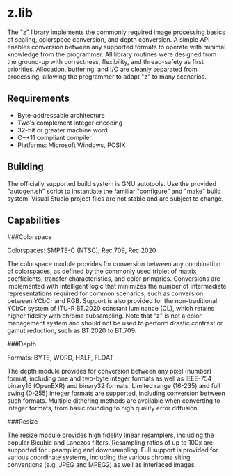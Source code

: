 z.lib
======
The "z" library implements the commonly required image processing basics of
scaling, colorspace conversion, and depth conversion. A simple API enables
conversion between any supported formats to operate with minimal knowledge
from the programmer. All library routines were designed from the ground-up
with correctness, flexibility, and thread-safety as first priorities.
Allocation, buffering, and I/O are cleanly separated from processing, allowing
the programmer to adapt "z" to many scenarios.

Requirements
-----
- Byte-addressable architecture
- Two's complement integer encoding
- 32-bit or greater machine word
- C++11 compliant compiler
- Platforms: Microsoft Windows, POSIX

Building
-----
The officially supported build system is GNU autotools. Use the provided
"autogen.sh" script to instantiate the familiar "configure" and "make" build
system. Visual Studio project files are not stable and are subject to change.

Capabilities
-----
###Colorspace

Colorspaces: SMPTE-C (NTSC), Rec.709, Rec.2020

The colorspace module provides for conversion between any combination of
colorspaces, as defined by the commonly used triplet of matrix coefficients,
transfer characteristics, and color primaries. Conversions are implemented
with intelligent logic that minimizes the number of intermediate
representations required for common scenarios, such as conversion between
YCbCr and RGB. Support is also provided for the non-traditional YCbCr system
of ITU-R BT.2020 constant luminance (CL), which retains higher fidelity with
chroma subsampling. Note that "z" is not a color management system and should
not be used to perform drastic contrast or gamut reduction, such as BT.2020
to BT.709.

###Depth

Formats: BYTE, WORD, HALF, FLOAT

The depth module provides for conversion between any pixel (number) format,
including one and two-byte integer formats as well as IEEE-754 binary16
(OpenEXR) and binary32 formats. Limited range (16-235) and full swing (0-255)
integer formats are supported, including conversion between such formats.
Multiple dithering methods are available when converting to integer formats,
from basic rounding to high quality error diffusion.

###Resize

The resize module provides high fidelity linear resamplers, including the
popular Bicubic and Lanczos filters. Resampling ratios of up to 100x are
supported for upsampling and downsampling. Full support is provided for
various coordinate systems, including the various chroma siting conventions
(e.g. JPEG and MPEG2) as well as interlaced images.
